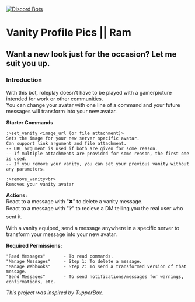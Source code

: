 [![Discord Bots](https://top.gg/api/widget/687427956364279873.svg)](https://top.gg/bot/687427956364279873)

# Vanity Profile Pics || Ram
## Want a new look just for the occasion? Let me suit you up.

### Introduction
With this bot, roleplay doesn't have to be played with a gamerpicture intended for work or other communities.\
You can change your avatar with one line of a command and your future messages will transform into your new avatar.

**Starter Commands**
```
:>set_vanity <image_url (or file attachment)>
Sets the image for your new server specific avatar.
Can support link argument and file attachment.
-- URL argument is used if both are given for some reason.
-- If multiple attachments are provided for some reason, the first one is used.
-- If you remove your vanity, you can set your previous vanity without any parameters.

:>remove_vanity<br>
Removes your vanity avatar
```
**Actions:**\
React to a message with "❌" to delete a vanity message.\
React to a message with "❓" to recieve a DM telling you the real user who sent it.

With a vanity equiped, send a message anywhere in a specific server to transform your message into your new avatar.

**Required Permissions:**
```
"Read Messages"       - To read commands.
"Manage Messages"     - Step 1: To delete a message.
"Manage Webhooks"     - Step 2: To send a transformed version of that message.
"Send Messages"       - To send notifications/messages for warnings, confirmations, etc.
```

*This project was inspired by TupperBox.*

